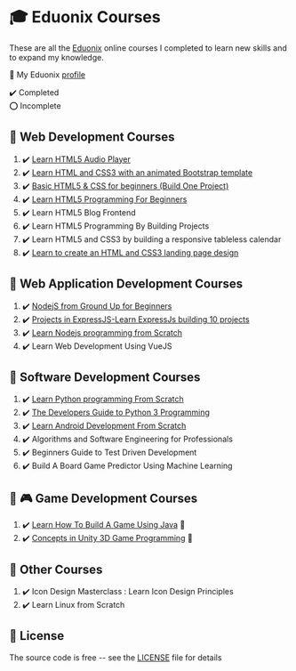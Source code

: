 # :mortar_board: Eduonix Courses

These are all the [Eduonix][eduonix] online courses I completed to learn new skills and to expand my knowledge.

:link: My Eduonix [profile](https://www.eduonix.com/u/quintin-henn)

:heavy_check_mark: Completed  
:o: Incomplete

## :beginner: Web Development Courses

1. :heavy_check_mark: [Learn HTML5 Audio Player](learn-html5-audio-player)
2. :heavy_check_mark: [Learn HTML and CSS3 with an animated Bootstrap template](learn-html-and-css3-with-an-animated-bootstrap-template)
3. :heavy_check_mark: [Basic HTML5 & CSS for beginners (Build One Project)](basic-html5-css-for-beginners)
4. :heavy_check_mark: [Learn HTML5 Programming For Beginners](learn-html5-programming-for-beginners)
5. :heavy_check_mark: Learn HTML5 Blog Frontend
6. :heavy_check_mark: Learn HTML5 Programming By Building Projects
7. :heavy_check_mark: Learn HTML5 and CSS3 by building a responsive tableless calendar
8. :heavy_check_mark: [Learn to create an HTML and CSS3 landing page design](learn-to-create-landing-page)

## :beginner: Web Application Development Courses

1. :heavy_check_mark: [NodejS from Ground Up for Beginners](nodejs-from-ground-up-for-beginners)
2. :heavy_check_mark: [Projects in ExpressJS-Learn ExpressJs building 10 projects](projects-in-expressjs-learn-expressjs-building-10-projects)
3. :heavy_check_mark: [Learn Nodejs programming from Scratch](learn-nodejs-programming-from-scratch)
4. :heavy_check_mark: Learn Web Development Using VueJS

## :beginner: Software Development Courses

1. :heavy_check_mark: [Learn Python programming From Scratch](learn-python-programming-from-scratch)
2. :heavy_check_mark: [The Developers Guide to Python 3 Programming](developers-guide-to-python-3-programming)
3. :heavy_check_mark: [Learn Android Development From Scratch](android-development-scratch)
4. :heavy_check_mark: Algorithms and Software Engineering for Professionals
5. :heavy_check_mark: Beginners Guide to Test Driven Development
6. :heavy_check_mark: Build A Board Game Predictor Using Machine Learning

## :beginner: :video_game: Game Development Courses

1. :heavy_check_mark: [Learn How To Build A Game Using Java](https://github.com/learning-game-development/learning-java-game-development/blob/master/block-breaker-tutorial) :rocket:
2. :heavy_check_mark: [Concepts in Unity 3D Game Programming](https://github.com/learning-game-development/learning-unity-game-development/tree/master/Beginner-Guide-to-How-to-Make-a-Game-with-Unity) :rocket:

## :beginner: Other Courses

1. :heavy_check_mark: Icon Design Masterclass : Learn Icon Design Principles
2. :heavy_check_mark: Learn Linux from Scratch

## :page_with_curl: License

The source code is free -- see the [LICENSE](LICENSE) file for details

[eduonix]: https://www.eduonix.com/
